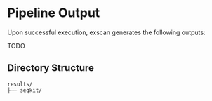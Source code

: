 # Pipeline Output

Upon successful execution, exscan generates the following outputs:

TODO

## Directory Structure

```
results/
├── seqkit/
```
